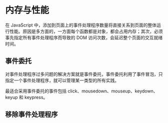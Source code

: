 # 内存与性能

在 JavaScript 中，添加到页面上的事件处理程序数量将直接关系到页面的整体运行性能。原因是多方面的，一方面每个函数都是对象，都会占用内存；其次，必须事先指定所有事件处理程序而导致的 DOM 访问次数，会延迟整个页面的交互就绪时间。

## 事件委托

对事件处理程序过多问题的解决方案就是事件委托，事件委托利用了事件冒泡，只指定一个事件处理程序，就可以管理某一类型的所有实践。

最适合采用事件委托的事件包括 click、mousedown、mouseup、keydown、keyup 和 keypress。

## 移除事件处理程序
